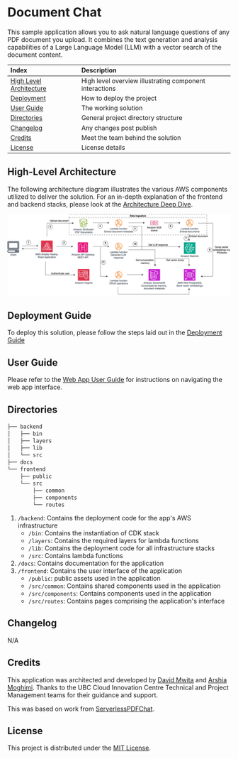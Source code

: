 # Document Chat

This sample application allows you to ask natural language questions of any PDF document you upload. It combines the text generation and analysis capabilities of a Large Language Model (LLM) with a vector search of the document content.

| Index                                               | Description                                             |
| :-------------------------------------------------- | :------------------------------------------------------ |
| [High Level Architecture](#high-level-architecture) | High level overview illustrating component interactions |
| [Deployment](#deployment-guide)                     | How to deploy the project                               |
| [User Guide](#user-guide)                           | The working solution                                    |
| [Directories](#directories)                          | General project directory structure
| [Changelog](#changelog)                             | Any changes post publish                                |
| [Credits](#credits)                                 | Meet the team behind the solution                       |
| [License](#license)                                 | License details                                         |

## High-Level Architecture

The following architecture diagram illustrates the various AWS components utilized to deliver the solution. For an in-depth explanation of the frontend and backend stacks, please look at the [Architecture Deep Dive](docs/ArchitectureDeepDive.md).

![Alt text](docs/images/architecture.png)

## Deployment Guide

To deploy this solution, please follow the steps laid out in the [Deployment Guide](./docs/deploymentGuide.md)

## User Guide

Please refer to the [Web App User Guide](./docs/userGuide.md) for instructions on navigating the web app interface.

## Directories

```
├── backend
│   ├── bin
│   ├── layers
│   ├── lib
│   └── src
├── docs
└── frontend
    ├── public
    └── src
        ├── common
        ├── components
        └── routes
```

1. `/backend`: Contains the deployment code for the app's AWS infrastructure
    - `/bin`: Contains the instantiation of CDK stack
    - `/layers`: Contains the required layers for lambda functions
    - `/lib`: Contains the deployment code for all infrastructure stacks
    - `/src`: Contains lambda functions
2. `/docs`: Contains documentation for the application
3. `/frontend`: Contains the user interface of the application
    - `/public`: public assets used in the application
    - `/src/common`: Contains shared components used in the application
    - `/src/components`: Contains components used in the application
    - `/src/routes`: Contains pages comprising the application's interface

## Changelog
N/A

## Credits

This application was architected and developed by [David Mwita](https://www.linkedin.com/in/davidmwita/) and [Arshia Moghimi](https://www.linkedin.com/in/arshia-moghimi-3a7a41150/). Thanks to the UBC Cloud Innovation Centre Technical and Project Management teams for their guidance and support.

This was based on work from [ServerlessPDFChat](https://github.com/aws-samples/serverless-pdf-chat).

## License

This project is distributed under the [MIT License](LICENSE).
